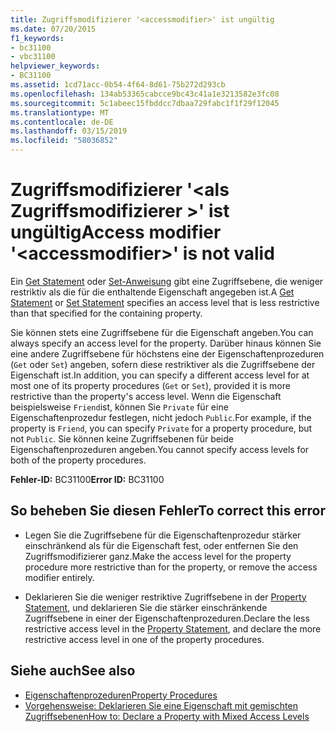 ```yaml
---
title: Zugriffsmodifizierer '<accessmodifier>' ist ungültig
ms.date: 07/20/2015
f1_keywords:
- bc31100
- vbc31100
helpviewer_keywords:
- BC31100
ms.assetid: 1cd71acc-0b54-4f64-8d61-75b272d293cb
ms.openlocfilehash: 134ab53365cabcce9bc43c41a1e3213582e3fc08
ms.sourcegitcommit: 5c1abeec15fbddcc7dbaa729fabc1f1f29f12045
ms.translationtype: MT
ms.contentlocale: de-DE
ms.lasthandoff: 03/15/2019
ms.locfileid: "58036852"
---
```

# <a name="access-modifier-accessmodifier-is-not-valid"></a><span data-ttu-id="13067-102">Zugriffsmodifizierer '\<als Zugriffsmodifizierer >' ist ungültig</span><span class="sxs-lookup"><span data-stu-id="13067-102">Access modifier '\<accessmodifier>' is not valid</span></span>
<span data-ttu-id="13067-103">Ein [Get Statement](../../visual-basic/language-reference/statements/get-statement.md) oder [Set-Anweisung](../../visual-basic/language-reference/statements/set-statement.md) gibt eine Zugriffsebene, die weniger restriktiv als die für die enthaltende Eigenschaft angegeben ist.</span><span class="sxs-lookup"><span data-stu-id="13067-103">A [Get Statement](../../visual-basic/language-reference/statements/get-statement.md) or [Set Statement](../../visual-basic/language-reference/statements/set-statement.md) specifies an access level that is less restrictive than that specified for the containing property.</span></span>  
  
 <span data-ttu-id="13067-104">Sie können stets eine Zugriffsebene für die Eigenschaft angeben.</span><span class="sxs-lookup"><span data-stu-id="13067-104">You can always specify an access level for the property.</span></span> <span data-ttu-id="13067-105">Darüber hinaus können Sie eine andere Zugriffsebene für höchstens eine der Eigenschaftenprozeduren (`Get` oder `Set`) angeben, sofern diese restriktiver als die Zugriffsebene der Eigenschaft ist.</span><span class="sxs-lookup"><span data-stu-id="13067-105">In addition, you can specify a different access level for at most one of its property procedures (`Get` or `Set`), provided it is more restrictive than the property's access level.</span></span> <span data-ttu-id="13067-106">Wenn die Eigenschaft beispielsweise `Friend`ist, können Sie `Private` für eine Eigenschaftenprozedur festlegen, nicht jedoch `Public`.</span><span class="sxs-lookup"><span data-stu-id="13067-106">For example, if the property is `Friend`, you can specify `Private` for a property procedure, but not `Public`.</span></span> <span data-ttu-id="13067-107">Sie können keine Zugriffsebenen für beide Eigenschaftenprozeduren angeben.</span><span class="sxs-lookup"><span data-stu-id="13067-107">You cannot specify access levels for both of the property procedures.</span></span>  
  
 <span data-ttu-id="13067-108">**Fehler-ID:** BC31100</span><span class="sxs-lookup"><span data-stu-id="13067-108">**Error ID:** BC31100</span></span>  
  
## <a name="to-correct-this-error"></a><span data-ttu-id="13067-109">So beheben Sie diesen Fehler</span><span class="sxs-lookup"><span data-stu-id="13067-109">To correct this error</span></span>  
  
-   <span data-ttu-id="13067-110">Legen Sie die Zugriffsebene für die Eigenschaftenprozedur stärker einschränkend als für die Eigenschaft fest, oder entfernen Sie den Zugriffsmodifizierer ganz.</span><span class="sxs-lookup"><span data-stu-id="13067-110">Make the access level for the property procedure more restrictive than for the property, or remove the access modifier entirely.</span></span>  
  
-   <span data-ttu-id="13067-111">Deklarieren Sie die weniger restriktive Zugriffsebene in der [Property Statement](../../visual-basic/language-reference/statements/property-statement.md), und deklarieren Sie die stärker einschränkende Zugriffsebene in einer der Eigenschaftenprozeduren.</span><span class="sxs-lookup"><span data-stu-id="13067-111">Declare the less restrictive access level in the [Property Statement](../../visual-basic/language-reference/statements/property-statement.md), and declare the more restrictive access level in one of the property procedures.</span></span>  
  
## <a name="see-also"></a><span data-ttu-id="13067-112">Siehe auch</span><span class="sxs-lookup"><span data-stu-id="13067-112">See also</span></span>

- [<span data-ttu-id="13067-113">Eigenschaftenprozeduren</span><span class="sxs-lookup"><span data-stu-id="13067-113">Property Procedures</span></span>](../../visual-basic/programming-guide/language-features/procedures/property-procedures.md)
- [<span data-ttu-id="13067-114">Vorgehensweise: Deklarieren Sie eine Eigenschaft mit gemischten Zugriffsebenen</span><span class="sxs-lookup"><span data-stu-id="13067-114">How to: Declare a Property with Mixed Access Levels</span></span>](../../visual-basic/programming-guide/language-features/procedures/how-to-declare-a-property-with-mixed-access-levels.md)
